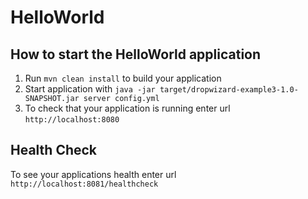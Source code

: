 # HelloWorld

How to start the HelloWorld application
---

1. Run `mvn clean install` to build your application
1. Start application with `java -jar target/dropwizard-example3-1.0-SNAPSHOT.jar server config.yml`
1. To check that your application is running enter url `http://localhost:8080`

Health Check
---

To see your applications health enter url `http://localhost:8081/healthcheck`
